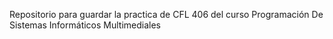 Repositorio para guardar la practica de CFL 406 del curso Programación De Sistemas Informáticos Multimediales
